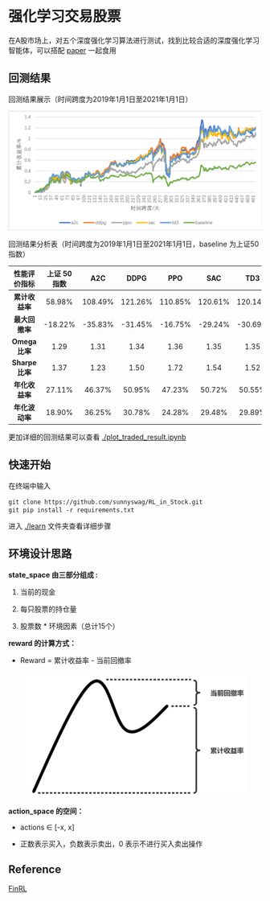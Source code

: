 # 强化学习交易股票
在A股市场上，对五个深度强化学习算法进行测试，找到比较合适的深度强化学习智能体，可以搭配 [paper](./paper.pdf) 一起食用

## 回测结果

回测结果展示（时间跨度为2019年1月1日至2021年1月1日）

<img width="750" src="./assets/result_picture.png" alt="reward.png"/>

回测结果分析表（时间跨度为2019年1月1日至2021年1月1日，baseline 为上证50指数）

|  性能评价指标  | 上证 50 指数 |   A2C   |  DDPG   |   PPO   |   SAC   |   TD3   |
| :------------: | :----------: | :-----: | :-----: | :-----: | :-----: | :-----: |
| **累计收益率** |    58.98%    | 108.49% | 121.26% | 110.85% | 120.61% | 120.14% |
| **最大回撤率** |   -18.22%    | -35.83% | -31.45% | -16.75% | -29.24% | -30.69% |
| **Omega比率**  |     1.29     |  1.31   |  1.34   |  1.36   |  1.35   |  1.35   |
| **Sharpe比率** |     1.37     |  1.23   |  1.50   |  1.72   |  1.54   |  1.52   |
| **年化收益率** |    27.11%    | 46.37%  | 50.95%  | 47.23%  | 50.72%  | 50.55%  |
| **年化波动率** |    18.90%    | 36.25%  | 30.78%  | 24.28%  | 29.48%  | 29.89%  |

更加详细的回测结果可以查看 [./plot_traded_result.ipynb](./plot_traded_result.ipynb)

## 快速开始

在终端中输入

```shell
git clone https://github.com/sunnyswag/RL_in_Stock.git
git pip install -r requirements.txt
```

进入 [./learn](./learn) 文件夹查看详细步骤

## 环境设计思路

**state_space 由三部分组成 :** 

1. 当前的现金

3. 每只股票的持仓量

4. 股票数 * 环境因素（总计15个）


**reward 的计算方式：**

* Reward = 累计收益率 - 当前回撤率

  <img width="450" src="./assets/reward.png" alt="reward.png"/>

**action_space 的空间：**

* actions ∈ [-x, x]

* 正数表示买入，负数表示卖出，0 表示不进行买入卖出操作


## Reference

[FinRL](https://github.com/AI4Finance-LLC/FinRL)
